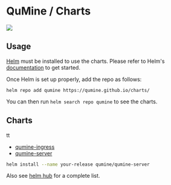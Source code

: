 # QuMine / Charts

[![](https://github.com/qumine/charts/workflows/Release%20Charts/badge.svg?branch=master)](https://github.com/qumine/charts/actions)

## Usage

[Helm](https://helm.sh) must be installed to use the charts.
Please refer to Helm's [documentation](https://helm.sh/docs/) to get started.

Once Helm is set up properly, add the repo as follows:

```console
helm repo add qumine https://qumine.github.io/charts/
```

You can then run `helm search repo qumine` to see the charts.

## Charts
tt
* [qumine-ingress](https://github.com/qumine/charts/tree/master/charts/qumine-ingress)
* [qumine-server](https://github.com/qumine/charts/tree/master/charts/qumine-server)

```bash
helm install --name your-release qumine/qumine-server
```

Also see [helm hub](https://hub.helm.sh/charts/qumine) for a complete list.